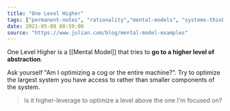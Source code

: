 ```yaml
---
title: "One Level Higher"
tags: ["permanent-notes", "rationality","mental-models", "systems-thinking" ]
date: 2021-05-08 00:59:00
source: "https://www.julian.com/blog/mental-model-examples"
---
```


One Level Higher is a [[Mental Model]] that tries to **go to a higher level of abstraction**. 

Ask yourself "Am I optimizing a cog or the entire machine?". Try to optimize the largest system you have access to rather than smaller components of the system.

> Is it higher-leverage to optimize a level above the one I'm focused on?
